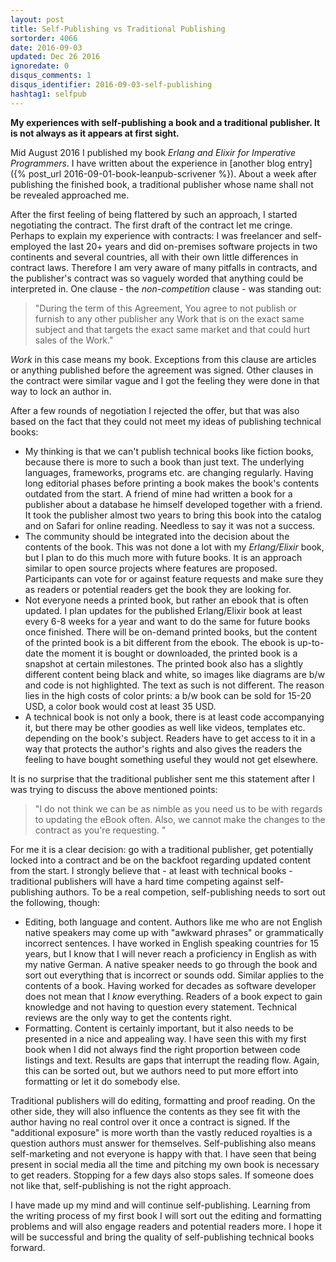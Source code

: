 ```yaml
---
layout: post
title: Self-Publishing vs Traditional Publishing
sortorder: 4066
date: 2016-09-03
updated: Dec 26 2016
ignoredate: 0
disqus_comments: 1
disqus_identifier: 2016-09-03-self-publishing
hashtag1: selfpub
---
```


**My experiences with self-publishing a book and a traditional publisher. It is not always as it appears at first sight.**

Mid August 2016 I published my book *Erlang and Elixir for Imperative Programmers*. I have written about the experience in [another blog entry]({% post_url 2016-09-01-book-leanpub-scrivener %}). About a week after publishing the finished book, a traditional publisher whose name shall not be revealed approached me.

After the first feeling of being flattered by such an approach, I started negotiating the contract. The first draft of the contract let me cringe. Perhaps to explain my experience with contracts: I was freelancer and self-employed the last 20+ years and did on-premises software projects in two continents and several countries, all with their own little differences in contract laws. Therefore I am very aware of many pitfalls in contracts, and the publisher's contract was so vaguely worded that anything could be interpreted in. One clause - the *non-competition* clause - was standing out:

> "During the term of this Agreement, You agree to not publish or furnish to any other publisher any Work that is on the exact same subject and that targets the exact same market and that could hurt sales of the Work."

*Work* in this case means my book. Exceptions from this clause are articles or anything published before the agreement was signed. Other clauses in the contract were similar vague and I got the feeling they were done in that way to lock an author in.

After a few rounds of negotiation I rejected the offer, but that was also based on the fact that they could not meet my ideas of publishing technical books:

* My thinking is that we can't publish technical books like fiction books, because there is more to such a book than just text. The underlying languages, frameworks, programs etc. are changing regularly. Having long editorial phases before printing a book makes the book's contents outdated from the start. A friend of mine had written a book for a publisher about a database he himself developed together with a friend. It took the publisher almost two years to bring this book into the catalog and on Safari for online reading. Needless to say it was not a success.
* The community should be integrated into the decision about the contents of the book. This was not done a lot with my *Erlang/Elixir* book, but I plan to do this much more with future books. It is an approach similar to open source projects where features are proposed. Participants can vote for or against feature requests and make sure they as readers or potential readers get the book they are looking for.
* Not everyone needs a printed book, but rather an ebook that is often updated. I plan updates for the published Erlang/Elixir book at least every 6-8 weeks for a year and want to do the same for future books once finished. There will be on-demand printed books, but the content of the printed book is a bit different from the ebook. The ebook is up-to-date the moment it is bought or downloaded, the printed book is a snapshot at certain milestones. The printed book also has a slightly different content being black and white, so images like diagrams are b/w and code is not highlighted. The text as such is not different. The reason lies in the high costs of color prints: a b/w book can be sold for 15-20 USD, a color book would cost at least 35 USD.
* A technical book is not only a book, there is at least code accompanying it, but there may be other goodies as well like videos, templates etc. depending on the book's subject. Readers have to get access to it in a way that protects the author's rights and also gives the readers the feeling to have bought something useful they would not get elsewhere.

It is no surprise that the traditional publisher sent me this statement after I was trying to discuss the above mentioned points:

> "I do not think we can be as nimble as you need us to be with regards to updating the eBook often.  Also, we cannot make the changes to the contract as you're requesting. "

For me it is a clear decision: go with a traditional publisher, get potentially locked into a contract and be on the backfoot regarding updated content from the start. I strongly believe that - at least with technical books - traditional publishers will have a hard time competing against self-publishing authors. To be a real competion, self-publishing needs to sort out the following, though:

* Editing, both language and content. Authors like me who are not English native speakers may come up with "awkward phrases" or grammatically incorrect sentences. I have worked in English speaking countries for 15 years, but I know that I will never reach a proficiency in English as with my native German. A native speaker needs to go through the book and sort out everything that is incorrect or sounds odd. Similar applies to the contents of a book. Having worked for decades as software developer does not mean that I *know* everything. Readers of a book expect to gain knowledge and not having to question every statement. Technical reviews are the only way to get the contents right.
* Formatting. Content is certainly important, but it also needs to be presented in a nice and appealing way. I have seen this with my first book when I did not always find the right proportion between code listings and text. Results are gaps that interrupt the reading flow. Again, this can be sorted out, but we authors need to put more effort into formatting or let it do somebody else.

Traditional publishers will do editing, formatting and proof reading. On the other side, they will also influence the contents as they see fit with the author having no real control over it once a contract is signed. If the "additional exposure" is more worth than the vastly reduced royalties is a question authors must answer for themselves. Self-publishing also means self-marketing and not everyone is happy with that. I have seen that being present in social media all the time and pitching my own book is necessary to get readers. Stopping for a few days also stops sales. If someone does not like that, self-publishing is not the right approach.

I have made up my mind and will continue self-publishing. Learning from the writing process of my first book I will sort out the editing and formatting problems and will also engage readers and potential readers more. I hope it will be successful and bring the quality of self-publishing technical books forward.
